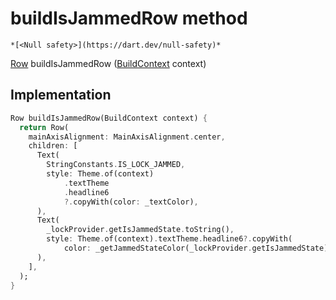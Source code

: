 


# buildIsJammedRow method




    *[<Null safety>](https://dart.dev/null-safety)*




[Row](https://api.flutter.dev/flutter/widgets/Row-class.html) buildIsJammedRow
([BuildContext](https://api.flutter.dev/flutter/widgets/BuildContext-class.html) context)








## Implementation

```dart
Row buildIsJammedRow(BuildContext context) {
  return Row(
    mainAxisAlignment: MainAxisAlignment.center,
    children: [
      Text(
        StringConstants.IS_LOCK_JAMMED,
        style: Theme.of(context)
            .textTheme
            .headline6
            ?.copyWith(color: _textColor),
      ),
      Text(
        _lockProvider.getIsJammedState.toString(),
        style: Theme.of(context).textTheme.headline6?.copyWith(
            color: _getJammedStateColor(_lockProvider.getIsJammedState)),
      ),
    ],
  );
}
```







